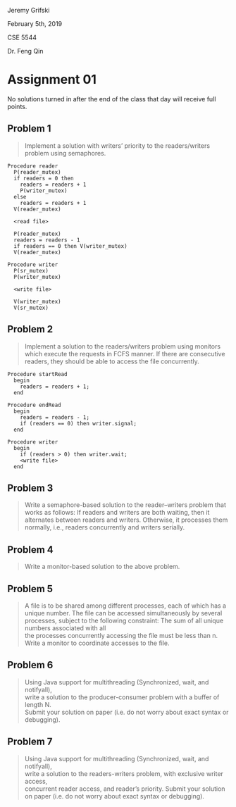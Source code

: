 Jeremy Grifski

February 5th, 2019

CSE 5544

Dr. Feng Qin

# Assignment 01

No solutions turned in after the end of the class that day will receive full
points.

## Problem 1

> Implement a solution with writers’ priority to the readers/writers problem
> using semaphores.

```
Procedure reader
  P(reader_mutex)
  if readers = 0 then     
    readers = readers + 1
    P(writer_mutex)
  else     
    readers = readers + 1
  V(reader_mutex)

  <read file>

  P(reader_mutex)
  readers = readers - 1  
  if readers == 0 then V(writer_mutex)
  V(reader_mutex)

Procedure writer
  P(sr_mutex)
  P(writer_mutex)

  <write file>

  V(writer_mutex)
  V(sr_mutex)
```

## Problem 2

> Implement a solution to the readers/writers problem using monitors which
> execute the requests in FCFS manner. If there are consecutive readers, they
> should be able to access the file concurrently.

```
Procedure startRead
  begin
    readers = readers + 1;
  end

Procedure endRead
  begin
    readers = readers - 1;
    if (readers == 0) then writer.signal;
  end

Procedure writer
  begin
    if (readers > 0) then writer.wait;
    <write file>
  end
```

## Problem 3

> Write a semaphore-based solution to the reader–writers problem that works as
> follows: If readers and writers are both waiting, then it alternates between
> readers and  writers. Otherwise, it processes them normally, i.e., readers
> concurrently and writers serially.  

## Problem 4

> Write a monitor-based solution to the above problem.

## Problem 5

> A file is to be shared among different processes, each of which has a unique
> number. The file can be accessed simultaneously by several processes, subject
> to the following constraint: The sum of all unique numbers associated with all   
> the processes concurrently accessing the file must be less than n. Write a
> monitor to coordinate accesses to the file.

## Problem 6

> Using Java support for multithreading (Synchronized, wait, and notifyall),  
> write a solution to the producer-consumer problem with a buffer of length N.  
> Submit your solution on paper (i.e. do not worry about exact syntax or debugging).

## Problem 7

> Using Java support for multithreading (Synchronized, wait, and notifyall),  
> write a solution to the readers-writers problem, with exclusive writer access,  
> concurrent reader access, and reader’s priority. Submit your solution on paper
> (i.e. do not worry about exact syntax or debugging).  
